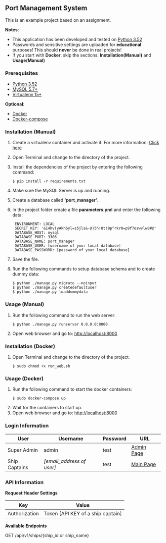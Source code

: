 ## Port Management System
This is an example project based on an assignment.

**Notes**: 
* This application has been developed and tested on [Python 3.52](https://www.python.org/downloads/)
* Passwords and sensitive settings are uploaded for **educational** purposes! This should **never** be done in real projects!
* If you start with **Docker**, skip the sections: **Installation(Manual)** and **Usage(Manual)**

### Prerequisites
* [Python 3.52](https://www.python.org/downloads/)
* [MySQL 5.7+](https://dev.mysql.com/downloads/mysql/)
* [Virtualenv 15+](https://virtualenv.pypa.io/en/stable/installation/)

**Optional:**
* [Docker](https://docs.docker.com/engine/installation/)
* [Docker-compose](https://docs.docker.com/compose/install/)

### Installation (Manual)
1. Create a virtualenv container and activate it. For more information: [Click here](https://virtualenv.pypa.io/en/stable/userguide/#usage)
2. Open Terminal and change to the directory of the project.
3. Install the dependencies of the project by entering the following command:
    
    ```
    $ pip install -r requirements.txt
    ```

4. Make sure the MySQL Server is up and running.
5. Create a database called **'port_manager'**.
6. In the project folder create a file **parameters.yml** and enter the following data:
   ```
    ENVIRONMENT: LOCAL
    SECRET_KEY: '&i4hv(y#kh6yl=s5jls&-@)5h!8t!8p^rkr0=p9f7oswvlw8#@'
    DATABASE_HOST: mysql
    DATABASE_PORT: 3306
    DATABASE_NAME: port_manager
    DATABASE_USER: [username of your local database]
    DATABASE_PASSWORD: [password of your local database]
   ```
7. Save the file. 
8. Run the following commands to setup database schema and to create dummy data:
     
    ```
    $ python ./manage.py migrate --noinput
    $ python ./manage.py createdefaultuser
    $ python ./manage.py loaddummydata
    ```

### Usage (Manual)
1. Run the following command to run the web server:
   
    ```
    $ python ./manage.py runserver 0.0.0.0:8000
    ```
2. Open web browser and go to: [http://localhost:8000](http://localhost:8000/)


### Installation (Docker)
1. Open Terminal and change to the directory of the project.
    ```
    $ sudo chmod +x run_web.sh
    ```

### Usage (Docker)
1. Run the following command to start the docker containers:
    ```
    $ sudo docker-compose up
    ```
2. Wait for the containers to start up.
3. Open web browser and go to: [http://localhost:8000](http://localhost:8000/)



### Login Information
User          | Username                  | Password     | URL
------------- | ------------------------- | -------------| ---------------  
Super Admin   | admin                     | test         | [Admin Page](http://localhost:8000/admin)
Ship Captains | _[email_address of user]_ | test         | [Main Page](http://localhost:8000/)


### API Information

**Request Header Settings**

Key            | Value                             |
-------------- | --------------------------------- | 
Authorization  | Token [API KEY of a ship captain] | 



**Available Endpoints**

GET /api/v1/ships/{ship_id or ship_name}

